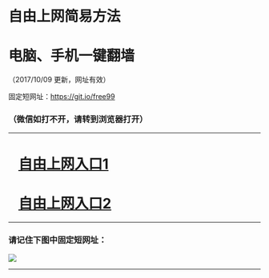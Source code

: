 ﻿# 自由上网简易方法

# 电脑、手机一键翻墙

（2017/10/09 更新，网址有效）

固定短网址：https://git.io/free99

### （微信如打不开，请转到浏览器打开）


***





# &nbsp;&nbsp; <a href="http://ft1150225862.fwq-tz-1001.info/fwqtz01.html?t=1009001266 " target="_blank">自由上网入口1</a>
# &nbsp;&nbsp; <a href="http://ft2478725941.fwq-tz-1002.info/fwqtz02.html?t=100900126627 " target="_blank">自由上网入口2</a>
***

### 请记住下图中固定短网址：

<img src="https://s3-us-west-2.amazonaws.com/fwq-1001/yjfq-20170905okok.png" /> 


***

